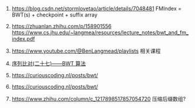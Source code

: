 1.  https://blog.csdn.net/stormlovetao/article/details/7048481
    FMIndex = BWT(s) + checkpoint + suffix array
2.  https://zhuanlan.zhihu.com/p/158901556
    https://www.cs.jhu.edu/~langmea/resources/lecture_notes/bwt_and_fm_index.pdf

3.  https://www.youtube.com/@BenLangmead/playlists
    相关课程

4.  [序列比对(二十七)——BWT 算法](https://zhuanlan.zhihu.com/p/88263062)

5.  https://curiouscoding.nl/posts/bwt/

6.  https://curiouscoding.nl/posts/bwt/

7.  https://www.zhihu.com/column/c_1217898517857054720
    压缩后缀数组?
